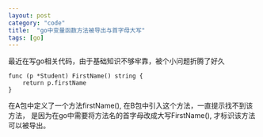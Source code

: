 ```yaml
---
layout: post
category: "code"
title:  "go中变量函数方法被导出与首字母大写"
tags: [go]
---
```


最近在写go相关代码，由于基础知识不够牢靠，被个小问题折腾了好久
```
﻿func (p *Student) FirstName() string {
	return p.firstName
}
```
在A包中定义了一个方法firstName(), 在B包中引入这个方法，一直提示找不到该方法，
是因为在go中需要将方法名的首字母改成大写FirstName(), 才标识该方法可以被导出。
